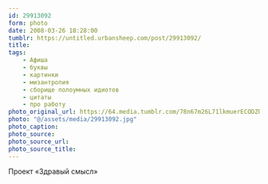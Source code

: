 ```yaml
---
id: 29913092
form: photo
date: 2008-03-26 18:28:00
tumblr: https://untitled.urbansheep.com/post/29913092/
title:
tags:
    - Афиша
    - буквы
    - картинки
    - мизантропия
    - сборище полоумных идиотов
    - цитаты
    - про работу
photo_original_url: https://64.media.tumblr.com/78n67m26L71lkmuerECODZUC_500.jpg
photo: "@/assets/media/29913092.jpg"
photo_caption:
photo_source:
photo_source_url:
photo_source_title:
---
```


<p>Проект «Здравый смысл»</p>

